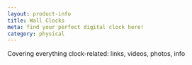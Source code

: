 ```yaml
---
layout: product-info
title: Wall Clocks
meta: find your perfect digital clock here!
category: physical
---
```


Covering everything clock-related: links, videos, photos, info

